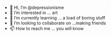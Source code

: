 - 👋 Hi, I’m @depressionisme
- 👀 I’m interested in ... art
- 🌱 I’m currently learning ... a load of boring stuff
- 💞️ I’m looking to collaborate on ...making friends 
- 📫 How to reach me ... you will know 

<!---
depressionisme/depressionisme is a ✨ special ✨ repository because its `README.md` (this file) appears on your GitHub profile.
You can click the Preview link to take a look at your changes.
--->
